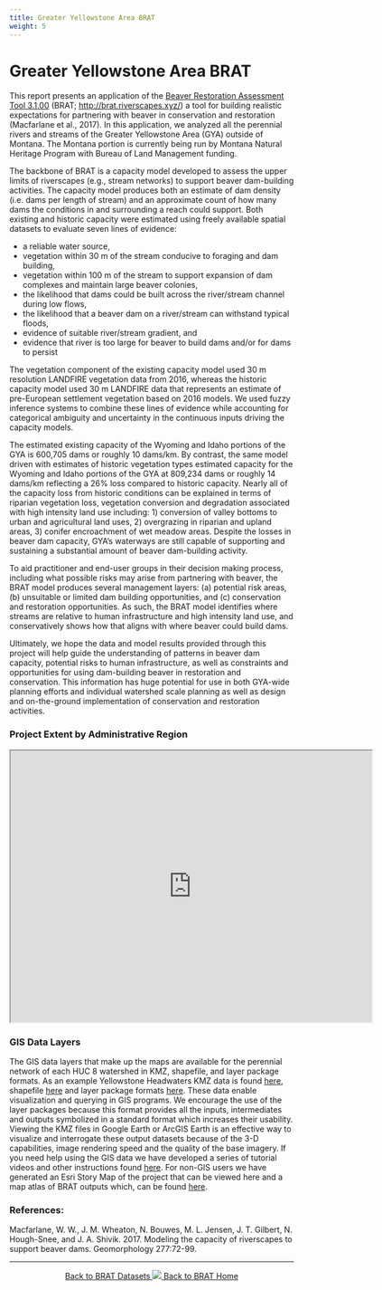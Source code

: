 ```yaml
---
title: Greater Yellowstone Area BRAT
weight: 5
---
```

# Greater Yellowstone Area BRAT


This report presents an application of the [Beaver Restoration Assessment Tool 3.1.00](https://github.com/Riverscapes/pyBRAT/releases/tag/3.1.00)  (BRAT; http://brat.riverscapes.xyz/) a tool for building realistic expectations for partnering with beaver in conservation and restoration (Macfarlane et al., 2017). In this application, we analyzed all the perennial rivers and streams of the Greater Yellowstone Area (GYA) outside of Montana. The Montana portion is currently being run by Montana Natural Heritage Program with Bureau of Land Management funding.

The backbone of BRAT is a capacity model developed to assess the upper limits of riverscapes (e.g., stream networks) to support beaver dam-building activities. The capacity model produces both an estimate of dam density (i.e. dams per length of stream) and an approximate count of how many dams the conditions in and surrounding a reach could support. Both existing and historic capacity were estimated using freely available spatial datasets to evaluate seven lines of evidence: 
* a reliable water source,
* vegetation within 30 m of the stream conducive to foraging and dam building,
* vegetation within 100 m of the stream to support expansion of dam complexes and maintain large beaver colonies, 
* the likelihood that dams could be built across the river/stream channel during low flows,
* the likelihood that a beaver dam on a river/stream can withstand typical floods,
* evidence of suitable river/stream gradient, and 
* evidence that river is too large for beaver to build dams and/or for dams to persist 

The vegetation component of the existing capacity model used 30 m resolution LANDFIRE vegetation data from 2016, whereas the historic capacity model used 30 m LANDFIRE data that represents an estimate of pre-European settlement vegetation based on 2016 models. We used fuzzy inference systems to combine these lines of evidence while accounting for categorical ambiguity and uncertainty in the continuous inputs driving the capacity models.

The estimated existing capacity of the Wyoming and Idaho portions of the GYA is 600,705 dams or roughly 10 dams/km. By contrast, the same model driven with estimates of historic vegetation types estimated capacity for the Wyoming and Idaho portions of the GYA at 809,234 dams or roughly 14 dams/km reflecting a 26% loss compared to historic capacity. Nearly all of the capacity loss from historic conditions can be explained in terms of riparian vegetation loss, vegetation conversion and degradation associated with high intensity land use including: 1) conversion of valley bottoms to urban and agricultural land uses, 2) overgrazing in riparian and upland areas, 3) conifer encroachment of wet meadow areas. Despite the losses in beaver dam capacity, GYA’s waterways are still capable of supporting and sustaining a substantial amount of beaver dam-building activity.

To aid practitioner and end-user groups in their decision making process, including what possible risks may arise from partnering with beaver, the BRAT model produces several management layers: (a) potential risk areas, (b) unsuitable or limited dam building opportunities, and (c) conservation and restoration opportunities. As such, the BRAT model identifies where streams are relative to human infrastructure and high intensity land use, and conservatively shows how that aligns with where beaver could build dams.

Ultimately, we hope the data and model results provided through this project will help guide the understanding of patterns in beaver dam capacity, potential risks to human infrastructure, as well as constraints and opportunities for using dam-building beaver in restoration and conservation. This information has huge potential for use in both GYA-wide planning efforts and individual watershed scale planning as well as design and on-the-ground implementation of conservation and restoration activities.



### Project Extent by Administrative Region

<iframe src="https://www.google.com/maps/d/embed?mid=1LSfus_FgcgOK8wfUh1ci2QeCt_GhvSYP" width="640" height="480"></iframe>

### GIS Data Layers

The GIS data layers that make up the maps are available for the perennial network of each HUC 8 watershed in KMZ, shapefile, and layer package formats. As an example Yellowstone Headwaters KMZ data is found [here](https://usu.box.com/s/v56ylbrcustutlu5o0m4p67qc9e106sn), shapefile [here](https://usu.box.com/s/2b67ynrsjn3d5tkas01z495f0tb5yq3h) and layer package formats [here](https://usu.box.com/s/f3c275yzj3qs29mvvhgh2th9h8rujc08). These data enable visualization and querying in GIS programs. We encourage the use of the layer packages because this format provides all the inputs, intermediates and outputs symbolized in a standard format which increases their usability. Viewing the KMZ files in Google Earth or ArcGIS Earth is an effective way to visualize and interrogate these output datasets because of the 3-D capabilities, image rendering speed and the quality of the base imagery. If you need help using the GIS data we have developed a series of tutorial videos and other instructions found [here](http://brat.riverscapes.xyz/Documentation/Tutorials/). For non-GIS users we have generated an Esri Story Map of the project that can be viewed here and a map atlas of BRAT outputs which, can be found [here](https://usu.box.com/s/mh77t79zi2up11sauo0zkfldtv3dcd0a).


### References:

Macfarlane, W. W., J. M. Wheaton, N. Bouwes, M. L. Jensen, J. T. Gilbert, N. Hough-Snee, and J. A. Shivik. 2017. Modeling the capacity of riverscapes to support beaver dams. Geomorphology 277:72-99.

------
<div align="center">
	<a class="hollow button" href="{{ site.baseurl }}/BRATData/"><i class="fa fa-info-circle"></i> Back to BRAT Datasets </a>
	<a class="hollow button" href="{{ site.baseurl }}/"><img src="{{ site.baseurl }}/assets/images/favicons/favicon-16x16.png">  Back to BRAT Home </a>  
</div>
